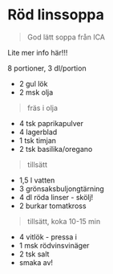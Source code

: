 # Röd linssoppa

> God lätt soppa från ICA

Lite mer info här!!!

8 portioner, 3 dl/portion

* 2 gul lök
* 2 msk olja

> fräs i olja

* 4 tsk paprikapulver
* 4 lagerblad
* 1 tsk timjan
* 2 tsk basilika/oregano

> tillsätt

* 1,5 l vatten
* 3 grönsaksbuljongtärning
* 4 dl röda linser - skölj!
* 2 burkar tomatkross

> tillsätt, koka 10-15 min

* 4 vitlök - pressa i
* 1 msk rödvinsvinäger
* 2 tsk salt
* smaka av!
